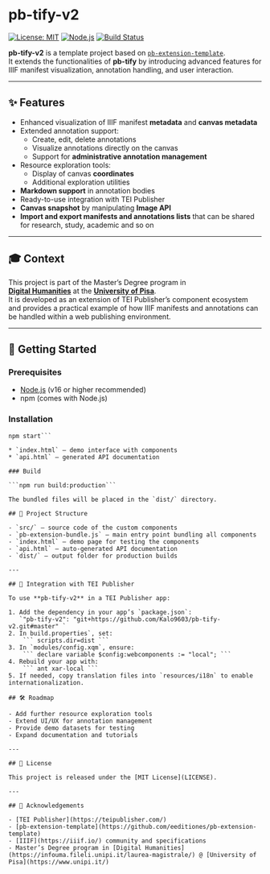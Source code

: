 # pb-tify-v2

[![License: MIT](https://img.shields.io/badge/License-MIT-blue.svg)](LICENSE)
[![Node.js](https://img.shields.io/badge/Node.js-%3E=16-green.svg)](https://nodejs.org/)
[![Build Status](https://img.shields.io/badge/build-passing-brightgreen.svg)]()

**pb-tify-v2** is a template project based on [`pb-extension-template`](https://github.com/eeditiones/pb-extension-template).  
It extends the functionalities of **pb-tify** by introducing advanced features for IIIF manifest visualization, annotation handling, and user interaction.

---

## ✨ Features

- Enhanced visualization of IIIF manifest **metadata** and **canvas metadata**
- Extended annotation support:
  - Create, edit, delete annotations
  - Visualize annotations directly on the canvas
  - Support for **administrative annotation management**
- Resource exploration tools:
  - Display of canvas **coordinates**
  - Additional exploration utilities
- **Markdown support** in annotation bodies
- Ready-to-use integration with TEI Publisher
- **Canvas snapshot** by manipulating **Image API**
- **Import and export manifests and annotations lists** that can be shared for research, study, academic and so on

---

## 🎓 Context

This project is part of the Master’s Degree program in  
[**Digital Humanities**](https://infouma.fileli.unipi.it/laurea-magistrale/) at the [**University of Pisa**](https://www.unipi.it/).  
It is developed as an extension of TEI Publisher’s component ecosystem and provides a practical example of how IIIF manifests and annotations can be handled within a web publishing environment.

---

## 🚀 Getting Started

### Prerequisites
- [Node.js](https://nodejs.org/) (v16 or higher recommended)
- npm (comes with Node.js)

### Installation

```git clone https://github.com/Kalo9603/pb-tify-v2.git
npm start```

* `index.html` – demo interface with components
* `api.html` – generated API documentation

### Build

```npm run build:production```

The bundled files will be placed in the `dist/` directory.

## 📂 Project Structure

- `src/` – source code of the custom components  
- `pb-extension-bundle.js` – main entry point bundling all components  
- `index.html` – demo page for testing the components  
- `api.html` – auto-generated API documentation  
- `dist/` – output folder for production builds  

---

## 🔗 Integration with TEI Publisher

To use **pb-tify-v2** in a TEI Publisher app:

1. Add the dependency in your app’s `package.json`:
   `"pb-tify-v2": "git+https://github.com/Kalo9603/pb-tify-v2.git#master" `
2. In build.properties`, set:
    ``` scripts.dir=dist ```
3. In `modules/config.xqm`, ensure:
    ``` declare variable $config:webcomponents := "local"; ```
4. Rebuild your app with:
    ``` ant xar-local ```
5. If needed, copy translation files into `resources/i18n` to enable internationalization.

## 🛠 Roadmap

- Add further resource exploration tools  
- Extend UI/UX for annotation management  
- Provide demo datasets for testing  
- Expand documentation and tutorials  

---

## 📜 License

This project is released under the [MIT License](LICENSE).

---

## 🙏 Acknowledgements

- [TEI Publisher](https://teipublisher.com/)  
- [pb-extension-template](https://github.com/eeditiones/pb-extension-template)  
- [IIIF](https://iiif.io/) community and specifications  
- Master’s Degree program in [Digital Humanities](https://infouma.fileli.unipi.it/laurea-magistrale/) @ [University of Pisa](https://www.unipi.it/)

